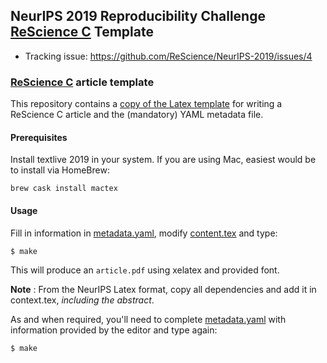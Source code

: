 ## NeurIPS 2019 Reproducibility Challenge [ReScience C](https://rescience.github.io/) Template

- Tracking issue: https://github.com/ReScience/NeurIPS-2019/issues/4

### [ReScience C](https://rescience.github.io/) article template

This repository contains a [copy of the Latex template](https://github.com/ReScience/template) for writing a ReScience
C article and the (mandatory) YAML metadata file.

#### Prerequisites

Install textlive 2019 in your system. If you are using Mac, easiest would be to install via HomeBrew:

```
brew cask install mactex
```

#### Usage

Fill in information in
[metadata.yaml](./metadata.yaml), modify [content.tex](content.tex)
and type:

```bash
$ make 
```

This will produce an `article.pdf` using xelatex and provided font.

**Note** : From the NeurIPS Latex format, copy all dependencies and add it in context.tex, _including the abstract_. 

As and when required, you'll need to complete [metadata.yaml](./metadata.yaml) with information provided by the editor and type again:

```bash
$ make
```

